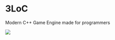 # 3LoC
Modern C++ Game Engine made for programmers

![](https://travis-ci.org/samaursa/3LoC.svg?branch=master)
